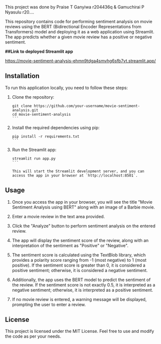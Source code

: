 
This project was done by Praise T Ganyiwa r204436q & Gamuchirai P Nyasulu r20....


This repository contains code for performing sentiment analysis on movie reviews using the BERT (Bidirectional Encoder Representations from Transformers) model and deploying it as a web application using Streamlit. The app predicts whether a given movie review has a positive or negative sentiment.

**##Link to deployed Streamlit app**

https://movie-sentiment-analysis-ehmn9tdga4smvhg6sfb7vt.streamlit.app/

## Installation

To run this application locally, you need to follow these steps:

1. Clone the repository:

   `````shell
   git clone https://github.com/your-username/movie-sentiment-analysis.git
   cd movie-sentiment-analysis
   ```

2. Install the required dependencies using pip:

   ````shell
   pip install -r requirements.txt
   ```

3. Run the Streamlit app:

   ````shell
   streamlit run app.py
   ```

   This will start the Streamlit development server, and you can access the app in your browser at `http://localhost:8501`.

## Usage

1. Once you access the app in your browser, you will see the title "Movie Sentiment Analysis using BERT" along with an image of a Barbie movie.

2. Enter a movie review in the text area provided.

3. Click the "Analyze" button to perform sentiment analysis on the entered review.

4. The app will display the sentiment score of the review, along with an interpretation of the sentiment as "Positive" or "Negative".

5. The sentiment score is calculated using the TextBlob library, which provides a polarity score ranging from -1 (most negative) to 1 (most positive). If the sentiment score is greater than 0, it is considered a positive sentiment; otherwise, it is considered a negative sentiment.

6. Additionally, the app uses the BERT model to predict the sentiment of the review. If the sentiment score is not exactly 0.5, it is interpreted as a negative sentiment; otherwise, it is interpreted as a positive sentiment.

7. If no movie review is entered, a warning message will be displayed, prompting the user to enter a review.



## License

This project is licensed under the MIT License. Feel free to use and modify the code as per your needs.
